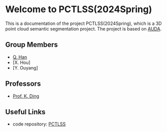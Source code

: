 # Welcome to PCTLSS(2024Spring)

This is a documentation of the project PCTLSS(2024Spring), which is a 3D point cloud semantic segmentation project. The project is based on [AUDA](https://www.elsevier.com/locate/isprsjprs).


## Group Members

- [Q. Han](https://github.com/Surgiu)
- [X. Hou]
- [Y. Ouyang]

## Professors

- [Prof. K. Ding](https://faculty.sustech.edu.cn/?tagid=dingkm&iscss=1&snapid=1&orderby=date&go=1)

## Useful Links

- code repository: [PCTLSS]()
